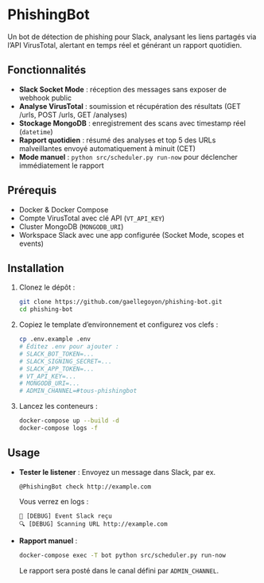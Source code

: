 # PhishingBot

Un bot de détection de phishing pour Slack, analysant les liens partagés via l’API VirusTotal, alertant en temps réel et générant un rapport quotidien.

## Fonctionnalités

- **Slack Socket Mode** : réception des messages sans exposer de webhook public
- **Analyse VirusTotal** : soumission et récupération des résultats (GET /urls, POST /urls, GET /analyses)
- **Stockage MongoDB** : enregistrement des scans avec timestamp réel (`datetime`)
- **Rapport quotidien** : résumé des analyses et top 5 des URLs malveillantes envoyé automatiquement à minuit (CET)
- **Mode manuel** : `python src/scheduler.py run-now` pour déclencher immédiatement le rapport

## Prérequis

- Docker & Docker Compose
- Compte VirusTotal avec clé API (`VT_API_KEY`)
- Cluster MongoDB (`MONGODB_URI`)
- Workspace Slack avec une app configurée (Socket Mode, scopes et events)

## Installation

1. Clonez le dépôt :

   ```bash
   git clone https://github.com/gaellegoyon/phishing-bot.git
   cd phishing-bot
   ```

2. Copiez le template d’environnement et configurez vos clefs :

   ```bash
   cp .env.example .env
   # Éditez .env pour ajouter :
   # SLACK_BOT_TOKEN=...
   # SLACK_SIGNING_SECRET=...
   # SLACK_APP_TOKEN=...
   # VT_API_KEY=...
   # MONGODB_URI=...
   # ADMIN_CHANNEL=#tous-phishingbot
   ```

3. Lancez les conteneurs :

   ```bash
   docker-compose up --build -d
   docker-compose logs -f
   ```

## Usage

- **Tester le listener** :
  Envoyez un message dans Slack, par ex.

  ```
  @PhishingBot check http://example.com
  ```

  Vous verrez en logs :

  ```
  🔔 [DEBUG] Event Slack reçu
  🔍 [DEBUG] Scanning URL http://example.com
  ```

- **Rapport manuel** :

  ```bash
  docker-compose exec -T bot python src/scheduler.py run-now
  ```

  Le rapport sera posté dans le canal défini par `ADMIN_CHANNEL`.
